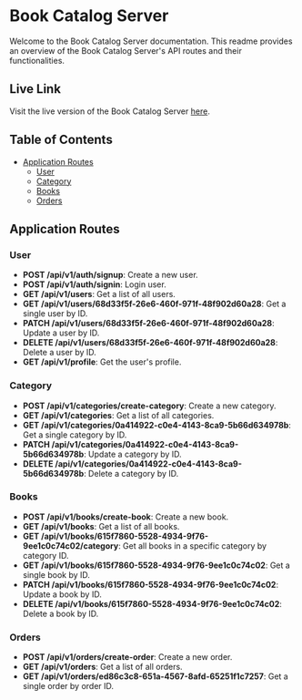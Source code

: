 # Book Catalog Server

Welcome to the Book Catalog Server documentation. This readme provides an overview of the Book Catalog Server's API routes and their functionalities.

## Live Link
Visit the live version of the Book Catalog Server [here](https://book-catallog-server-six.vercel.app).


## Table of Contents
- [Application Routes](#application-routes)
  - [User](#user)
  - [Category](#category)
  - [Books](#books)
  - [Orders](#orders)

## Application Routes

### User
- **POST /api/v1/auth/signup**: Create a new user.
- **POST /api/v1/auth/signin**: Login user.
- **GET /api/v1/users**: Get a list of all users.
- **GET /api/v1/users/68d33f5f-26e6-460f-971f-48f902d60a28**: Get a single user by ID.
- **PATCH /api/v1/users/68d33f5f-26e6-460f-971f-48f902d60a28**: Update a user by ID.
- **DELETE /api/v1/users/68d33f5f-26e6-460f-971f-48f902d60a28**: Delete a user by ID.
- **GET /api/v1/profile**: Get the user's profile.

### Category
- **POST /api/v1/categories/create-category**: Create a new category.
- **GET /api/v1/categories**: Get a list of all categories.
- **GET /api/v1/categories/0a414922-c0e4-4143-8ca9-5b66d634978b**: Get a single category by ID.
- **PATCH /api/v1/categories/0a414922-c0e4-4143-8ca9-5b66d634978b**: Update a category by ID.
- **DELETE /api/v1/categories/0a414922-c0e4-4143-8ca9-5b66d634978b**: Delete a category by ID.

### Books
- **POST /api/v1/books/create-book**: Create a new book.
- **GET /api/v1/books**: Get a list of all books.
- **GET /api/v1/books/615f7860-5528-4934-9f76-9ee1c0c74c02/category**: Get all books in a specific category by category ID.
- **GET /api/v1/books/615f7860-5528-4934-9f76-9ee1c0c74c02**: Get a single book by ID.
- **PATCH /api/v1/books/615f7860-5528-4934-9f76-9ee1c0c74c02**: Update a book by ID.
- **DELETE /api/v1/books/615f7860-5528-4934-9f76-9ee1c0c74c02**: Delete a book by ID.

### Orders
- **POST /api/v1/orders/create-order**: Create a new order.
- **GET /api/v1/orders**: Get a list of all orders.
- **GET /api/v1/orders/ed86c3c8-651a-4567-8afd-65251f1c7257**: Get a single order by order ID.


#
